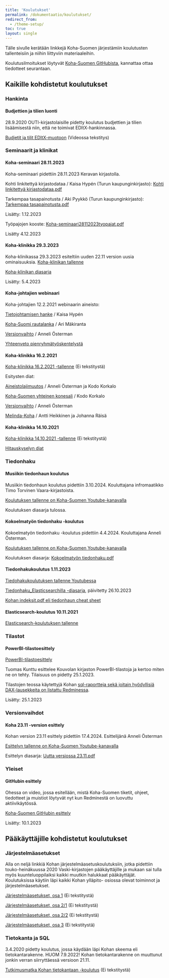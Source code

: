 ```yaml
---
title: 'Koulutukset'
permalink: /dokumentaatio/koulutukset/
redirect_from:
  - /theme-setup/
toc: true
layout: single
---
```


Tälle sivulle kerätään linkkejä Koha-Suomen järjestämiin koulutusten tallenteisiin ja niihin liittyviin materiaaleihin.

Koulutusilmoitukset löytyvät [Koha-Suomen GitHubista](https://github.com/KohaSuomi/Koha/discussions/categories/koulutukset), kannattaa ottaa tiedotteet seurantaan.

## Kaikille kohdistetut koulutukset

### Hankinta

#### Budjettien ja tilien luonti

28.9.2020 OUTI-kirjastolaisille pidetty koulutus budjettien ja tilien lisäämisestä niin, että ne toimivat EDItX-hankinnassa.

[Budjetit ja tilit EDItX-muotoon](https://youtu.be/nQv6E_sHZJQ) (Videossa tekstitys)


### Seminaarit ja klinikat

#### Koha-seminaari 28.11.2023

Koha-seminaari pidettiin 28.11.2023 Keravan kirjastolla.

Kohti linkitettyä kirjastodataa / Kaisa Hypén (Turun kaupunginkirjasto): [Kohti linkitettyä kirjastodataa.pdf](https://github.com/KohaSuomi/kohasuomi.github.io/files/13526218/Kohti.linkitettya.kirjastodataa.pdf)

Tarkempaa tasapainotusta / Aki Pyykkö (Turun kaupunginkirjasto): [Tarkempaa tasapainotusta.pdf](https://github.com/KohaSuomi/kohasuomi.github.io/files/13526239/Tarkempaa.tasapainotusta.pdf)

Lisätty: 1.12.2023

Työpajojen kooste: [Koha-seminaari28112023tyopajat.pdf](https://github.com/KohaSuomi/kohasuomi.github.io/files/13546425/Koha-seminaari28112023tyopajat.pdf)

Lisätty 4.12.2023

#### Koha-klinikka 29.3.2023

Koha-klinikassa 29.3.2023 esiteltiin uuden 22.11 version uusia ominaisuuksia.
[Koha-klinikan tallenne](https://youtu.be/o_Mp_3IQ4Rc)

[Koha-klinikan diasarja](https://github.com/KohaSuomi/kohasuomi.github.io/blob/master/assets/files/docs/Koulutukset/Uutta.versiossa.22.11.pdf)

Lisätty: 5.4.2023

#### Koha-johtajien webinaari

Koha-johtajien 12.2.2021 webinaarin aineisto:

[Tietojohtamisen hanke](https://github.com/KohaSuomi/kohasuomi.github.io/blob/master/assets/files/docs/Koulutukset/Tietojohtamisenhanke.pdf) / Kaisa Hypén

[Koha-Suomi rautalanka](https://github.com/KohaSuomi/kohasuomi.github.io/blob/master/assets/files/docs/Koulutukset/Koha-Suomirautalanka.pdf) / Ari Mäkiranta

[Versionvaihto](https://github.com/KohaSuomi/kohasuomi.github.io/blob/master/assets/files/docs/Koulutukset/Versionvaihto.pdf) / Anneli Österman

[Yhteenveto pienryhmätyöskentelystä](https://github.com/KohaSuomi/kohasuomi.github.io/blob/master/assets/files/docs/Koulutukset/Koha-webinaarinyhteenveto.pdf) 

#### Koha-klinikka 16.2.2021

[Koha-klinikka 16.2.2021 -tallenne](https://youtu.be/CQbXJDzSFNE) (Ei tekstitystä)

Esitysten diat:

[Aineistolajimuutos](https://github.com/KohaSuomi/kohasuomi.github.io/blob/master/assets/files/docs/Koulutukset/Aineistolajit.pdf) / Anneli Österman ja Kodo Korkalo

[Koha-Suomen yhteinen konesali](https://github.com/KohaSuomi/kohasuomi.github.io/blob/master/assets/files/docs/Koulutukset/koha-suomikonesali.pdf) / Kodo Korkalo

[Versionvaihto](https://github.com/KohaSuomi/kohasuomi.github.io/blob/master/assets/files/docs/Koulutukset/Versionvaihto.pdf) / Anneli Österman

[Melinda-Koha](https://github.com/KohaSuomi/kohasuomi.github.io/blob/master/assets/files/docs/Koulutukset/MelindaKoha.pdf) / Antti Heikkinen ja Johanna Räisä

#### Koha-klinikka 14.10.2021

[Koha-klinikka 14.10.2021 -tallenne](https://youtu.be/3b_4IIH5uiw) (Ei tekstitystä)

[Hitauskyselyn diat](https://github.com/KohaSuomi/kohasuomi.github.io/blob/master/assets/files/docs/Koulutukset/Kohan-hitaus-klinikassa.pdf)

### Tiedonhaku

#### Musiikin tiedonhaun koulutus

Musiikin tiedonhaun koulutus pidettiin 3.10.2024. Kouluttajana infromaatikko Timo Torvinen Vaara-kirjastoista.

[Koulutuksen tallenne on Koha-Suomen Youtube-kanavalla](https://www.youtube.com/watch?v=V5_Rm5Mb1_U)

Koulutuksen diasarja tulossa.

#### Kokoelmatyön tiedonhaku -koulutus

Kokoelmatyön tiedonhaku -koulutus pidettiin 4.4.2024. Kouluttajana Anneli Österman.

[Koulutuksen tallenne on Koha-Suomen Youtube-kanavalla](https://youtu.be/6BpwbWdr914)

Koulutuksen diasarja: [Kokoelmatyön tiedonhaku.pdf](https://github.com/KohaSuomi/kohasuomi.github.io/files/14864216/Kokoelmatyon.tiedonhaku.pdf)

#### Tiedonhakukoulutus 1.11.2023

[Tiedohakukoulutuksen tallenne Youtubessa](https://youtu.be/cp-DmGd_Rhs)

[Tiedonhaku_Elasticsearchilla -diasarja](https://github.com/KohaSuomi/kohasuomi.github.io/files/13215328/Tiedonhaku_Elasticsearchilla.pdf), päivitetty 26.10.2023

[Kohan indeksit.pdf eli tiedonhaun cheat sheet](https://github.com/KohaSuomi/kohasuomi.github.io/files/13227862/Kohan.indeksit.pdf)

#### Elasticsearch-koulutus 10.11.2021

[Elasticsearch-koulutuksen tallenne](https://youtu.be/_V-N8MiyflA)



### Tilastot

#### PowerBI-tilastoesittely

[PowerBI-tilastoesittely](https://www.youtube.com/watch?v=fQHNaQ7dCOA)

Tuomas Kunttu esittelee Kouvolan kirjaston PowerBI-tilastoja ja kertoo miten ne on tehty. Tilaisuus on pidetty 25.1.2023.

Tilastojen teossa käytettyjä Kohan [sql-raportteja sekä joitain hyödyllisiä DAX-lausekkeita on listattu Redminessa](https://tiketti.koha-suomi.fi/projects/koha-suomen-dokumentaatio/wiki/PowerBI).

Lisätty: 25.1.2023

### Versionvaihdot

#### Koha 23.11 -version esittely

Kohan version 23.11 esittely pidettiin 17.4.2024. Esittelijänä Anneli Österman

[Esittelyn tallenne on Koha-Suomen Youtube-kanavalla](https://youtu.be/XO8YtD_o6Ns)

Esittelyn diasarja: [Uutta versiossa 23.11.pdf](https://github.com/KohaSuomi/kohasuomi.github.io/files/15011001/Uutta.versiossa.23.11.pdf)


### Yleiset

#### GitHubin esittely

Ohessa on video, jossa esitellään, mistä Koha-Suomen tiketit, ohjeet, tiedotteet ja muistiot löytyvät nyt kun Redminestä on luovuttu aktiivikäytössä.

[Koha-Suomen GitHubin esittely](https://youtu.be/cPVSi2xFBIQ)

Lisätty: 10.1.2023


## Pääkäyttäjille kohdistetut koulutukset

### Järjestelmäasetukset

Alla on neljä linkkiä Kohan järjestelmäasetuskoulutuksiin, jotka pidettiin touko-heinäkuussa 2020 Vaski-kirjastojen pääkäyttäjille ja mukaan sai tulla myös kuunteluoppilaiksi kaikki muutkin halukkaat pääkäyttäjät. Koulutuksissa käytiin läpi kaikki Kohan ylläpito- osiossa olevat toiminnot ja järjestelmäasetukset.

[Järjestelmäasetukset, osa 1](https://youtu.be/6ojfjLzvwX4) (Ei tekstitystä)

[Järjestelmäasetukset, osa 2/1](https://youtu.be/L5PmU3C3n38) (Ei tekstitystä)

[Järjestelmäasetukset, osa 2/2](https://youtu.be/vw2FjH44MWw) (Ei tekstitystä)

[Järjestelmäasetukset, osa 3](https://youtu.be/xScoLgxvK9g) (Ei tekstitystä)

### Tietokanta ja SQL

3.4.2020 pidetty koulutus, jossa käydään läpi Kohan skeema eli tietokantarakenne. HUOM 7.9.2022! Kohan tietokantarakenne on muuttunut jonkin verran siirryttäessä versioon 21.11. 

[Tutkimusmatka Kohan tietokantaan -koulutus](https://youtu.be/lH7Z8OetO3c) (Ei tekstitystä)
